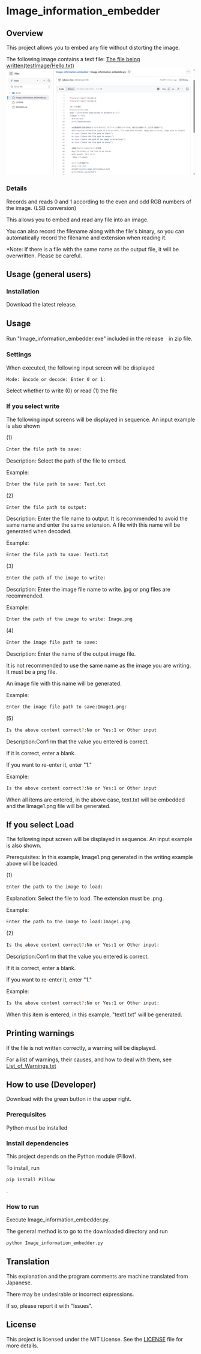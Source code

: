 # Image_information_embedder

## Overview
This project allows you to embed any file without distorting the image.

The following image contains a text file: [The file being written(testImage/Hello.txt)](testImage/Hello.txt)
![Image file with text written on it](testImage/test.png)
### Details
Records and reads 0 and 1 according to the even and odd RGB numbers of the image. (LSB conversion)

This allows you to embed and read any file into an image.

You can also record the filename along with the file's binary, so you can automatically record the filename and extension when reading it.

*Note: If there is a file with the same name as the output file, it will be overwritten. Please be careful.
## Usage (general users)

### Installation

Download the latest release.

## Usage
Run "Image_information_embedder.exe" included in the release　in zip file.

### Settings

When executed, the following input screen will be displayed

```sh
Mode: Encode or decode: Enter 0 or 1:
```

Select whether to write (0) or read (1) the file
### If you select write

The following input screens will be displayed in sequence. An input example is also shown

(1)
```sh
Enter the file path to save:
```

Description: Select the path of the file to embed.

Example:
```sh
Enter the file path to save: Text.txt
```
(2)
```sh
Enter the file path to output:
```

Description: Enter the file name to output.
It is recommended to avoid the same name and enter the same extension.
A file with this name will be generated when decoded.

Example:
```sh
Enter the file path to save: Text1.txt
```
(3)
```sh
Enter the path of the image to write:
```

Description: Enter the image file name to write.
jpg or png files are recommended.

Example:
```sh
Enter the path of the image to write: Image.png
```
(4)
```sh
Enter the image file path to save:
```

Description: Enter the name of the output image file.

It is not recommended to use the same name as the image you are writing. It must be a png file.

An image file with this name will be generated.

Example:
```sh
Enter the image file path to save:Image1.png:
```

(5)
```sh
Is the above content correct?:No or Yes:1 or Other input
```
Description:Confirm that the value you entered is correct.

If it is correct, enter a blank. 

If you want to re-enter it, enter "1."

Example:
```sh
Is the above content correct?:No or Yes:1 or Other input
```
When all items are entered, in the above case, text.txt will be embedded and the Iimage1.png file will be generated.

## If you select Load
The following input screen will be displayed in sequence. An input example is also shown.

Prerequisites: In this example, Image1.png generated in the writing example above will be loaded.

(1)

```sh
Enter the path to the image to load:
```
Explanation:
Select the file to load. The extension must be .png.

Example:

```sh
Enter the path to the image to load:Image1.png
```

(2)

```sh
Is the above content correct?:No or Yes:1 or Other input:
```
Description:Confirm that the value you entered is correct.

If it is correct, enter a blank. 

If you want to re-enter it, enter "1."

Example:
```sh
Is the above content correct?:No or Yes:1 or Other input:
```
When this item is entered, in this example, "text1.txt" will be generated.
## Printing warnings

If the file is not written correctly, a warning will be displayed.

For a list of warnings, their causes, and how to deal with them, see
 [List_of_Warnings.txt](List_of_Warnings.txt) 

## How to use (Developer)
Download with the green button in the upper right.
### Prerequisites
Python must be installed
### Install dependencies
This project depends on the Python module (Pillow).

To install, run

```sh
pip install Pillow
```

.
### How to run

Execute Image_information_embedder.py.

The general method is to go to the downloaded directory and run

```sh
python Image_information_embedder.py
```


## Translation

This explanation and the program comments are machine translated from Japanese.

There may be undesirable or incorrect expressions.

If so, please report it with "lssues".

## License

This project is licensed under the MIT License. See the [LICENSE](LICENSE) file for more details.
